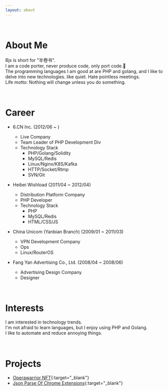 ```yaml
---
layout: about 
---
```


<br/>

# About Me
Bjs is short for "半卷书".<br>
I am a code porter, never produce code, only port code.🤪<br>
The programming languages I am good at are PHP and golang, and I like to delve into new technologies. like quiet. Hate pointless meetings.<br>
Life motto: Nothing will change unless you do something.


<br/>

# Career
* 6.CN Inc. (2012/06 ~ )
  * Live Company
  * Team Leader of PHP Development Div
  * Technology Stack
    * PHP/Golang/Solidity
    * MySQL/Redis
    * Linux/Nginx/K8S/Kafka
    * HTTP/Socket/Rtmp
    * SVN/Git
  
* Heibei Wishload (2011/04 ~ 2012/04)
  * Distribution Platform Company
  * PHP Developer
  * Technology Stack
    * PHP
    * MySQL/Redis
    * HTML/CSS/JS
    
* China Unicom (Yanbian Branch) (2009/01 ~ 2011/03)
  * VPN Development Company
  * Ops
  * Linux/RouterOS

* Fang Yan Advertising Co., Ltd. (2008/04 ~ 2008/06)
  * Advertising Design Company
  * Designer

<br/>

# Interests
I am interested in technology trends.<br>
I'm not afraid to learn languages, but I enjoy using PHP and Golang.<br>
I like to automate and reduce annoying things.


<br/>

# Projects
* [Operawarrior NFT](https://www.operawarrior.com/){:target="\_blank"}
* [Json Parse Of Chrome Extensions](https://chrome.google.com/webstore/detail/jsonbjs/elkijihmlkiopckafeadaodcaifolkjb){:target="\_blank"}
